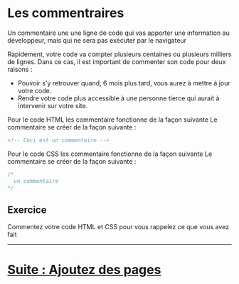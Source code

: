 # Les commentraires

Un commentaire une une ligne de code qui vas apporter une information au développeur, mais qui ne sera pas exécuter par le navigateur 

Rapidement, votre code va compter plusieurs centaines ou plusieurs milliers de lignes. Dans ce cas, il est important de commenter son code pour deux raisons :

- Pouvoir s'y retrouver quand, 6 mois plus tard, vous aurez à mettre à jour votre code.
- Rendre votre code plus accessible à une personne tierce qui aurait à intervenir sur votre site.

Pour le code HTML les commentaire fonctionne de la façon suivante
Le commentaire se créer de la façon suivante :

  ````html
<!-- Ceci est un commentaire -->
  ````

Pour le code CSS les commentaire fonctionne de la façon suivante
Le commentaire se créer de la façon suivante :

  ````css
/*
	un commentaire
*/
````

## Exercice 
 
 Commentez votre code HTML et CSS pour vous rappelez ce que vous avez fait

---

# [Suite : Ajoutez des pages](PAGE2.md)

